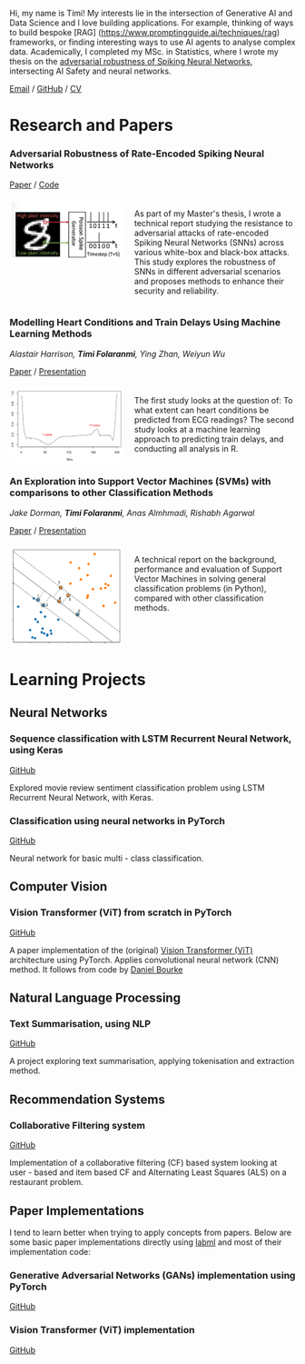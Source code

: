 Hi, my name is Timi! My interests lie in the intersection of Generative AI and Data Science and I love building applications. For example, thinking of ways to build bespoke [RAG] (https://www.promptingguide.ai/techniques/rag) frameworks, or finding interesting ways to use AI agents to analyse complex data. Academically, I completed my MSc. in Statistics, where I wrote my thesis on the <a href="https://timif2.github.io/AI Safety Thesis - Timi Folaranmi.pdf">adversarial robustness of Spiking Neural Networks</a>, intersecting AI Safety and neural networks.

<a href="mailto:timicsbe@gmail.com">Email</a> / [GitHub](https://github.com/timif2) / <a href="https://timif2.github.io/Timi Folaranmi - CV.pdf">CV</a>

# Research and Papers

### Adversarial Robustness of Rate-Encoded Spiking Neural Networks

[Paper](https://timif2.github.io/AI%20Safety%20Thesis%20-%20Timi%20Folaranmi.pdf) / [Code](https://github.com/timif2/snnthesis)

<div style="display: flex; flex-wrap: wrap; align-items: flex-start; margin-top: 20px;">
  <img src="Thesis1.PNG" alt="Diagram illustrating adversarial attacks on SNNs" style="width: 200px; max-width: 100%; height: auto; margin-right: 20px; border-radius: 8px;">
  <p style="flex: 1;">
    As part of my Master's thesis, I wrote a technical report studying the resistance to adversarial attacks of rate-encoded Spiking Neural Networks (SNNs) across various white-box and black-box attacks. This study explores the robustness of SNNs in different adversarial scenarios and proposes methods to enhance their security and reliability.
  </p>
</div>

### Modelling Heart Conditions and Train Delays Using Machine Learning Methods
*Alastair Harrison, **Timi Folaranmi**, Ying Zhan, Weiyun Wu* 

<a href="https://timif2.github.io/ECG -based classification and Train Delay Prediction using Machine Learning.pdf">Paper</a> / <a href="https://timif2.github.io/Heart Conditions Study Slides.pdf">Presentation</a>

<div style="display: flex; flex-wrap: wrap; align-items: flex-start; margin-top: 20px;">
  <img src="ECG1.PNG" alt="Diagram illustrating adversarial attacks on SNNs" style="width: 200px; max-width: 100%; height: auto; margin-right: 20px; border-radius: 8px;">
  <p style="flex: 1;">
The first study looks at the question of: To what extent can heart conditions be predicted from ECG readings? The second study looks at a machine learning approach to predicting train delays, and conducting all analysis in R.
  </p>
</div>

### An Exploration into Support Vector Machines (SVMs) with comparisons to other Classification Methods
*Jake Dorman, **Timi Folaranmi**, Anas Almhmadi, Rishabh Agarwal*

<a href="https://timif2.github.io/An Exploration into SVMs with comparisons to other classification methods.pdf">Paper</a> / <a href="https://timif2.github.io/Support_Vector_Machines.pdf">Presentation</a>

<div style="display: flex; flex-wrap: wrap; align-items: flex-start; margin-top: 20px;">
  <img src="SVM1.PNG" alt="Diagram illustrating adversarial attacks on SNNs" style="width: 200px; max-width: 100%; height: auto; margin-right: 20px; border-radius: 8px;">
  <p style="flex: 1;">
A technical report on the background, performance and evaluation of Support Vector Machines in solving general classification problems (in Python), compared with other classification methods. 
  </p>
</div>

# Learning Projects

## Neural Networks

### Sequence classification with LSTM Recurrent Neural Network, using Keras
[GitHub](https://github.com/timif2/neural-networks/blob/90e84800424fce0ff569115d7204b7344e84a045/Sequence%20Classification%20with%20LSTM%20Recurrent%20Neural%20Networks%20with%20Keras.ipynb)

Explored movie review sentiment classification problem using LSTM Recurrent Neural Network, with Keras.

### Classification using neural networks in PyTorch
[GitHub](https://github.com/timif2/neural-networks/blob/9489a21a391af28e1dd75296ffc92612906e7a10/Neural%20Network%20(Multi%20-%20class)%20Classification%20in%20PyTorch.ipynb)

Neural network for basic multi - class classification. 

## Computer Vision

### Vision Transformer (ViT) from scratch in PyTorch
[GitHub](https://github.com/timif2/computer-vision/blob/bed7418b0a8a61bc8b31797573696afd6f055b51/Vision%20Transformer%20(ViT)%20from%20scratch%20in%20PyTorch%20(Paper%20Implementation).ipynb)

A paper implementation of the (original) [Vision Transformer (ViT)](https://arxiv.org/abs/2010.11929) architecture using PyTorch. Applies convolutional neural network (CNN) method. It follows from code by [Daniel Bourke](https://github.com/mrdbourke/pytorch-deep-learning/)

## Natural Language Processing

### Text Summarisation, using NLP
[GitHub](https://github.com/timif2/language-models/blob/b61241d7cc7343ef5a2e1c358ce663a01c4785cb/Text%20Summarisation%20using%20Natural%20Language%20Processing.ipynb)

A project exploring text summarisation, applying tokenisation and extraction method.

## Recommendation Systems

### Collaborative Filtering system
[GitHub](https://github.com/timif2/recommendation-systems/blob/1fee42d5c8305d58d31c5993037980a3a8bc509e/Collaborative_filtering.ipynb)

Implementation of a collaborative filtering (CF) based system looking at user - based and item based CF and Alternating Least Squares (ALS) on a restaurant problem.

## Paper Implementations

I tend to learn better when trying to apply concepts from papers. Below are some basic paper implementations directly using [labml](https://github.com/labmlai) and most of their implementation code:

### Generative Adversarial Networks (GANs) implementation using PyTorch
[GitHub](https://github.com/timif2/paper-implementations/blob/f94bfe42c01132bd3303eeee7e0143e7e8a14572/Generative%20Adversarial%20Network%20(GAN)%20with%20PyTorch.ipynb)

### Vision Transformer (ViT) implementation
[GitHub](https://github.com/timif2/paper-implementations/blob/f94bfe42c01132bd3303eeee7e0143e7e8a14572/Vision%20Transformer%20(ViT)%20using%20PyTorch.ipynb)




